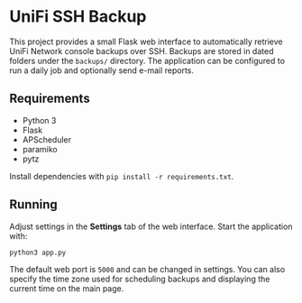 # UniFi SSH Backup

This project provides a small Flask web interface to automatically retrieve
UniFi Network console backups over SSH. Backups are stored in dated folders
under the `backups/` directory. The application can be configured to run a
daily job and optionally send e-mail reports.

## Requirements

- Python 3
- Flask
- APScheduler
- paramiko
- pytz

Install dependencies with `pip install -r requirements.txt`.

## Running

Adjust settings in the **Settings** tab of the web interface. Start the
application with:

```bash
python3 app.py
```

The default web port is `5000` and can be changed in settings.
You can also specify the time zone used for scheduling backups and displaying
the current time on the main page.
